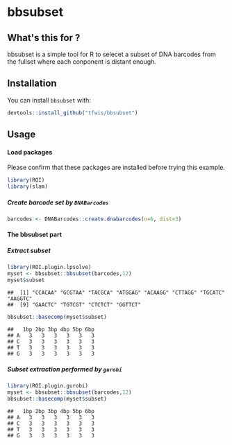 
# bbsubset

## What's this for ?

bbsubset is a simple tool for R to selecet a subset of DNA barcodes from the fullset where each conponent is distant enough.

## Installation

You can install `bbsubset` with:

``` r
devtools::install_github("tfwis/bbsubset")
```

## Usage

#### Load packages

Please confirm that these packages are installed before trying this
example.

``` r
library(ROI)
library(slam)
```

##### Create barcode set by `DNABarcodes`

``` r
barcodes <- DNABarcodes::create.dnabarcodes(n=6, dist=3)
```

#### The bbsubset part

##### Extract subset

``` r
library(ROI.plugin.lpsolve)
myset <- bbsubset::bbsubset(barcodes,12)
myset$subset
```

    ##  [1] "CCACAA" "GCGTAA" "TACGCA" "ATGGAG" "ACAAGG" "CTTAGG" "TGCATC" "AAGGTC"
    ##  [9] "GAACTC" "TGTCGT" "CTCTCT" "GGTTCT"

``` r
bbsubset::basecomp(myset$subset)
```

    ##   1bp 2bp 3bp 4bp 5bp 6bp
    ## A   3   3   3   3   3   3
    ## C   3   3   3   3   3   3
    ## T   3   3   3   3   3   3
    ## G   3   3   3   3   3   3

##### Subset extraction performed by `gurobi`

``` r
library(ROI.plugin.gurobi)
myset <- bbsubset::bbsubset(barcodes,12)
bbsubset::basecomp(myset$subset)
```

    ##   1bp 2bp 3bp 4bp 5bp 6bp
    ## A   3   3   3   3   3   3
    ## C   3   3   3   3   3   3
    ## T   3   3   3   3   3   3
    ## G   3   3   3   3   3   3

